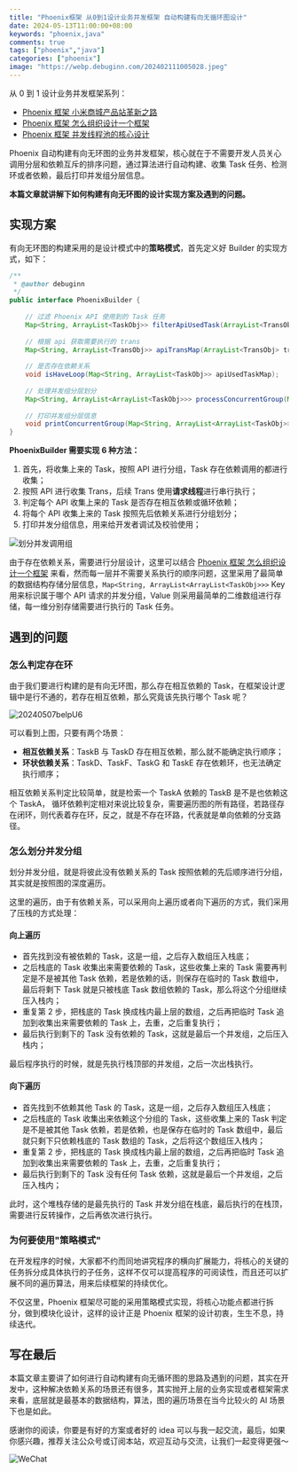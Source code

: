 ```yaml
---
title: "Phoenix框架 从0到1设计业务并发框架 自动构建有向无循环图设计"
date: 2024-05-13T11:00:00+08:00
keywords: "phoenix,java"
comments: true
tags: ["phoenix","java"]
categories: ["phoenix"]
image: "https://webp.debuginn.com/202402111005028.jpeg"
---
```


从 0 到 1 设计业务并发框架系列：

- [Phoenix 框架 小米商城产品站革新之路](/p/phoenix-framework-1/)
- [Phoenix 框架 怎么组织设计一个框架](/p/phoenix-framework-2/)
- [Phoenix 框架 并发线程池的核心设计](/p/phoenix-framework-3/)

Phoenix 自动构建有向无环图的业务并发框架，核心就在于不需要开发人员关心调用分层和依赖互斥的排序问题，通过算法进行自动构建、收集 Task 任务、检测环或者依赖，最后打印并发组分层信息。

**本篇文章就讲解下如何构建有向无环图的设计实现方案及遇到的问题。**

## 实现方案

有向无环图的构建采用的是设计模式中的**策略模式**，首先定义好 Builder 的实现方式，如下：

```java
/**  
 * @author debuginn  
 */
public interface PhoenixBuilder {  
  
    // 过滤 Phoenix API 使用到的 Task 任务  
    Map<String, ArrayList<TaskObj>> filterApiUsedTask(ArrayList<TransObj> transObjArrayList);  
  
    // 根据 api 获取需要执行的 trans    
    Map<String, ArrayList<TransObj>> apiTransMap(ArrayList<TransObj> transObjArrayList);  
  
    // 是否存在依赖关系  
    void isHaveLoop(Map<String, ArrayList<TaskObj>> apiUsedTaskMap);  
  
    // 处理并发组分层划分  
    Map<String, ArrayList<ArrayList<TaskObj>>> processConcurrentGroup(Map<String, ArrayList<TaskObj>> apiUsedTaskMap);  
  
    // 打印并发组分层信息  
    void printConcurrentGroup(Map<String, ArrayList<ArrayList<TaskObj>>> phoenixApiArrayListMap);  
}
```

**PhoenixBuilder 需要实现 6 种方法：**

1. 首先，将收集上来的 Task，按照 API 进行分组，Task 存在依赖调用的都进行收集；
2. 按照 API 进行收集 Trans，后续 Trans 使用**请求线程**进行串行执行；
3. 判定每个 API 收集上来的 Task 是否存在相互依赖或循环依赖；
4. 将每个 API 收集上来的 Task 按照先后依赖关系进行分组划分；
5. 打印并发分组信息，用来给开发者调试及校验使用；

![划分并发调用组](https://webp.debuginn.com/20240218bWEpd9.png)

由于存在依赖关系，需要进行分层设计，这里可以结合 [Phoenix 框架 怎么组织设计一个框架](/p/phoenix-framework-2/) 来看，然而每一层并不需要关系执行的顺序问题，这里采用了最简单的数据结构存储分层信息，`Map<String, ArrayList<ArrayList<TaskObj>>>` Key 用来标识属于哪个 API 请求的并发分组，Value 则采用最简单的二维数组进行存储，每一维分别存储需要进行执行的 Task 任务。

## 遇到的问题

### 怎么判定存在环

由于我们要进行构建的是有向无环图，那么存在相互依赖的 Task，在框架设计逻辑中是行不通的，若存在相互依赖，那么究竟该先执行哪个 Task 呢？

![20240507belpU6](https://webp.debuginn.com/20240507belpU6.jpeg)

可以看到上图，只要有两个场景：

 - **相互依赖关系**：TaskB 与 TaskD 存在相互依赖，那么就不能确定执行顺序；
 - **环状依赖关系**：TaskD、TaskF、TaskG 和 TaskE 存在依赖环，也无法确定执行顺序； 

相互依赖关系判定比较简单，就是检索一个 TaskA 依赖的 TaskB 是不是也依赖这个 TaskA，
循环依赖判定相对来说比较复杂，需要遍历图的所有路径，若路径存在闭环，则代表着存在环，反之，就是不存在环路，代表就是单向依赖的分支路径。

### 怎么划分并发分组

划分并发分组，就是将彼此没有依赖关系的 Task 按照依赖的先后顺序进行分组，其实就是按照图的深度遍历。

这里的遍历，由于有依赖关系，可以采用向上遍历或者向下遍历的方式，我们采用了压栈的方式处理：

#### 向上遍历

- 首先找到没有被依赖的 Task，这是一组，之后存入数组压入栈底；
- 之后栈底的 Task 收集出来需要依赖的 Task，这些收集上来的 Task 需要再判定是不是被其他 Task 依赖，若是依赖的话，则保存在临时的 Task 数组中，最后将剩下 Task 就是只被栈底 Task 数组依赖的 Task，那么将这个分组继续压入栈内；
- 重复第 2 步，把栈底的 Task 换成栈内最上层的数组，之后再把临时 Task 追加到收集出来需要依赖的 Task 上，去重，之后重复执行；
- 最后执行到剩下的 Task 没有依赖的 Task，这就是最后一个并发组，之后压入栈内；

最后程序执行的时候，就是先执行栈顶部的并发组，之后一次出栈执行。

#### 向下遍历

- 首先找到不依赖其他 Task 的 Task，这是一组，之后存入数组压入栈底；
- 之后栈底的 Task 收集出来依赖这个分组的 Task，这些收集上来的 Task 判定是不是被其他 Task 依赖，若是依赖，也是保存在临时的 Task 数组中，最后就只剩下只依赖栈底的 Task 数组的 Task，之后将这个数组压入栈内；
- 重复第 2 步，把栈底的 Task 换成栈内最上层的数组，之后再把临时 Task 追加到收集出来需要依赖的 Task 上，去重，之后重复执行；
- 最后执行到剩下的 Task 没有任何 Task 依赖，这就是最后一个并发组，之后压入栈内；

此时，这个堆栈存储的是最先执行的 Task 并发分组在栈底，最后执行的在栈顶，需要进行反转操作，之后再依次进行执行。

### 为何要使用"策略模式"

在开发程序的时候，大家都不约而同地讲究程序的横向扩展能力，将核心的关键的任务拆分成具体执行的子任务，这样不仅可以提高程序的可阅读性，而且还可以扩展不同的遍历算法，用来后续框架的持续优化。

不仅这里，Phoenix 框架尽可能的采用策略模式实现，将核心功能点都进行拆分，做到模块化设计，这样的设计正是 Phoenix 框架的设计初衷，生生不息，持续迭代。

## 写在最后

本篇文章主要讲了如何进行自动构建有向无循环图的思路及遇到的问题，其实在开发中，这种解决依赖关系的场景还有很多，其实抛开上层的业务实现或者框架需求来看，底层就是最基本的数据结构，算法，图的遍历场景在当今比较火的 AI 场景下也是如此。

感谢你的阅读，你要是有好的方案或者好的 idea 可以与我一起交流，最后，如果你感兴趣，推荐关注公众号或订阅本站，欢迎互动与交流，让我们一起变得更强～


![WeChat](https://webp.debuginn.com/202302202248422.png)